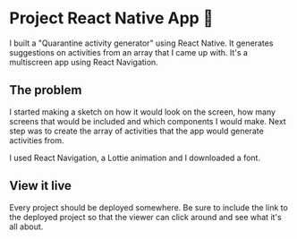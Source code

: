 # Project React Native App 📱

I built a "Quarantine activity generator" using React Native. It generates suggestions on activities from an array that I came up with. It's a multiscreen app using React Navigation.

## The problem

I started making a sketch on how it would look on the screen, how many screens that would be included and which components I would make. Next step was to create the array of activities that the app would generate activities from. 

I used React Navigation, a Lottie animation and I downloaded a font. 


## View it live

Every project should be deployed somewhere. Be sure to include the link to the deployed project so that the viewer can click around and see what it's all about.
